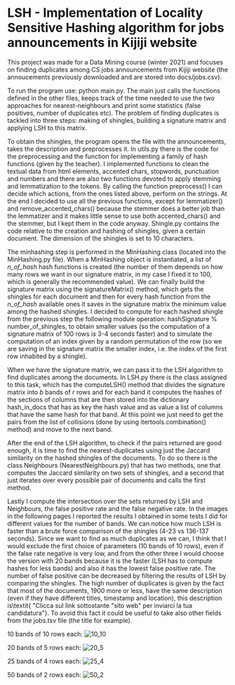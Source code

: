 # LSH - Implementation of Locality Sensitive Hashing algorithm for jobs announcements in Kijiji website

This project was made for a Data Mining course (winter 2021) and focuses on finding duplicates among CS jobs announcements from Kijiji website (the annoucements previously downloaded and are stored into docs/jobs.csv).

To run the program use: python main.py.
The main just calls the functions defined in the other files, keeps track of the time needed to use the two approaches for nearest-neighbours and print some statistics (false positives, number of duplicates etc).
The problem of finding duplicates is tackled into three steps: making of shingles, building a signature matrix and applying LSH to this matrix.

To obtain the shingles, the program opens the file with the announcements, takes the description and preprocesses it. In utils.py there is the code for the preprocessing and the function for implementing a family of hash functions (given by the teacher). I implemented functions to clean the textual data from html elements, accented chars, stopwords, punctuation and numbers and there are also two functions devoted to apply stemming and lemmatization to the tokens. By calling the function preprocess() I can decide which actions, from the ones listed above, perform on the strings. At the end I decided to use all the previous functions, except for lemmatizer() and remove_accented_chars() because the stemmer does a better job than the lemmatizer and it makes little sense to use both accented_chars() and the stemmer, but I kept them in the code anyway.
Shingle.py contains the code relative to the creation and hashing of shingles, given a certain document. The dimension of the shingles is set to 10 characters.

The minhashing step is performed in the MinHashing class (located into the MinHashing.py file). When a MinHashing object is instantiated, a list of <i>n_of_hash</i> hash functions is created (the number of them depends on how many rows we want in our signature matrix, in my case I fixed it to 100, which is generally the recommended value). We can finally build the signature matrix using the signatureMatrix() method, which gets the shingles for each document and then for every hash function from the <i>n_of_hash</i> available ones it saves in the signature matrix the minimum value among the hashed shingles. I decided to compute for each hashed shingle from the previous step the following module operation: hashSignature % number_of_shingles, to obtain smaller values (so the computation of a signature matrix of 100 rows is 3-4 seconds faster) and to simulate the computation of an index given by a random permutation of the row (so we are saving in the signature matrix the smaller index, i.e. the index of the first row inhabited by a shingle).

When we have the signature matrix, we can pass it to the LSH algorithm to find duplicates among the documents. In LSH.py there is the class assigned to this task, which has the computeLSH() method that divides the signature matrix into <i>b</i> bands of <i>r</i> rows and for each band it computes the hashes of the sections of columns that are then stored into the dictionary hash_in_docs that has as key the hash value and as value a list of columns that have the same hash for that band. At this point we just need to get the pairs from the list of collisions (done by using itertools.combination() method) and move to the next band.

After the end of the LSH algorithm, to check if the pairs returned are good enough, it is time to find the nearest-duplicates using just the Jaccard similarity on the hashed shingles of the documents. To do so there is the class Neighbours (NearestNeighbours.py) that has two methods, one that computes the Jaccard similarity on two sets of shingles, and a second that just iterates over every possible pair of documents and calls the first method.

Lastly I compute the intersection over the sets returned by LSH and Neighbours, the false positive rate and the false negative rate. In the images in the following pages I reported the results I obtained in some tests I did for different values for the number of bands. We can notice how much LSH is faster than a brute force comparison of the shingles (4-23 vs 136-137 seconds). Since we want to find as much duplicates as we can, I think that I would exclude the first choice of parameters (10 bands of 10 rows), even if the false rate negative is very low, and from the other three I would choose the version with 20 bands because it is the faster (LSH has to compute hashes for less bands) and also it has the lowest false positive rate. The number of false positive can be decreased by filtering the results of LSH by comparing the shingles. The high number of duplicates is given by the fact that most of the documents, 1900 more or less, have the same description (even if they have different titles, timestamp and location), this description is\textit{ "Clicca sul link sottostante "sito web" per inviarci la tua candidatura"}. To avoid this fact it could be useful to take also other fields from the jobs.tsv file (the title for example).

10 bands of 10 rows each:
![10_10](https://user-images.githubusercontent.com/49344669/141646641-8cce5f87-b008-4604-aec4-b5c8d42b2615.jpeg)

20 bands of 5 rows each:
![20_5](https://user-images.githubusercontent.com/49344669/141646643-7481b863-97ec-46c9-a94c-8fb3b70bc969.jpeg)

25 bands of 4 rows each:
![25_4](https://user-images.githubusercontent.com/49344669/141646644-9a415545-36b7-4f8a-aca0-80a475128f41.jpeg)

50 bands of 2 rows each:
![50_2](https://user-images.githubusercontent.com/49344669/141646645-cc3b0545-dfbb-4cf2-8bc7-dc0988aef4b6.jpeg)
